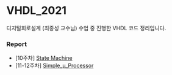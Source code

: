 # VHDL_2021
디지털회로설계 (최종성 교수님) 수업 중 진행한 VHDL 코드 정리입니다.

### Report  
- [10주차] [State Machine](https://github.com/ssongplay/VHDL_2021/blob/7c5e88e734f8ec47ea7b017f81fb106defeef398/week10/State_machine.md)  
- [11-12주차] [Simple_μ_Processor](https://github.com/ssongplay/VHDL_2021/blob/762918ba0bf9a5d13cd805bae08fdfbbe0caf33d/week11-12/Simple_u_Processor.md)
